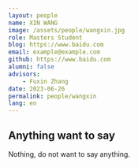 ```yaml
---
layout: people
name: XIN WANG
image: /assets/people/wangxin.jpg
role: Masters Student
blog: https://www.baidu.com
email: example@example.com
github: https://www.baidu.com
alumni: false
advisors:
    - Fuxin Zhang
date: 2023-06-26
permalink: people/wangxin
lang: en
---
```


## Anything want to say

Nothing, do not want to say anything.